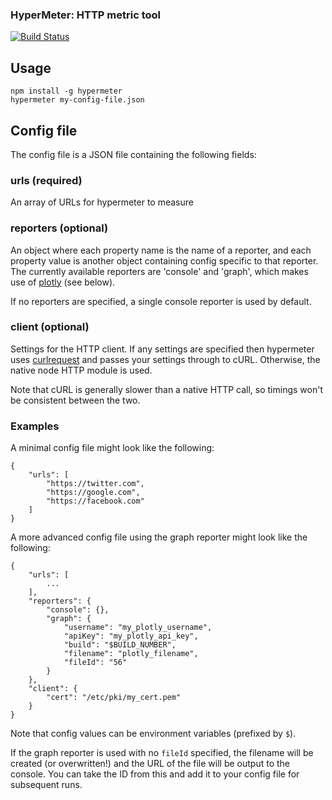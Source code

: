 ### HyperMeter: HTTP metric tool

[![Build Status](https://travis-ci.org/hgcummings/hypermeter.svg?branch=master)](https://travis-ci.org/hgcummings/hypermeter)

## Usage

```
npm install -g hypermeter
hypermeter my-config-file.json
```

## Config file

The config file is a JSON file containing the following fields:

### urls (required)

An array of URLs for hypermeter to measure

### reporters (optional)

An object where each property name is the name of a reporter, and each property
value is another object containing config specific to that reporter.
The currently available reporters are 'console' and 'graph',
which makes use of [plotly](https://plot.ly/) (see below).

If no reporters are specified, a single console reporter is used by default.

### client (optional)

Settings for the HTTP client. If any settings are specified then hypermeter uses
[curlrequest](https://github.com/chriso/curlrequest) and passes your settings
through to cURL. Otherwise, the native node HTTP module is used.

Note that cURL is generally slower than a native HTTP call, so timings won't be
consistent between the two.

### Examples

A minimal config file might look like the following:

```
{
    "urls": [
        "https://twitter.com",
        "https://google.com",
        "https://facebook.com"
    ]
}
```

A more advanced config file using the graph reporter might look like the following:

```
{
    "urls": [
        ...
    ],
    "reporters": {
        "console": {},
        "graph": {
            "username": "my_plotly_username",
            "apiKey": "my_plotly_api_key",
            "build": "$BUILD_NUMBER",
            "filename": "plotly_filename",
            "fileId": "56"
        }
    },
    "client": {
        "cert": "/etc/pki/my_cert.pem"
    }
}
```

Note that config values can be environment variables (prefixed by `$`).

If the graph reporter is used with no `fileId` specified, the filename will be
created (or overwritten!) and the URL of the file will be output to the console.
You can take the ID from this and add it to your config file for subsequent runs.
